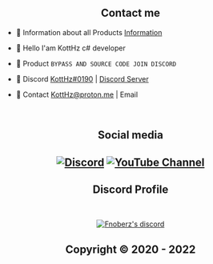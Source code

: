 <h2 align="center">Contact me</h2>


- 📌 Information about all Products [Information](https://github.com/Cloud-Official/Product)

- 👋 Hello I'am KottHz c# developer

- 🛒 Product `BYPASS AND SOURCE CODE JOIN DISCORD`

- 💬 Discord [KottHz#0190](https://discord.com/users/945260490332979251) | [Discord Server](https://discord.gg/UJUzktsWSG)

- 📧 Contact KottHz@proton.me | Email


</pre><br>

<h2 align="center">Social media</h2>

<h2 align="center"</h2>

<a target="_blank" href="https://discord.com/users/943374631644045363"><img alt="Discord" src="https://img.shields.io/badge/UNFAIR | Project%21-%237289DA.svg?style=for-the-badge&logo=discord&logoColor=white"/></a>
[![YouTube Channel](https://img.shields.io/badge/-YouTube-%23282a36?style=for-the-badge&logoColor=ff0000&logo=YouTube)](https://www.youtube.com/channel/UCC6wL4tAR22RMF6gXPnGVbA)


<h2 align="center">Discord Profile</h2><br>
  <p align="center">
    <a href="https://discord.gg/MBTkVcJefp">
        <img title="Fnoberz server discord" alt="Fnoberz's discord" src="https://discord.c99.nl/widget/theme-4/943374631644045363.png"/>
    </a>
</p>

</p>

<h2 align="center"> Copyright © 2020 - 2022  
